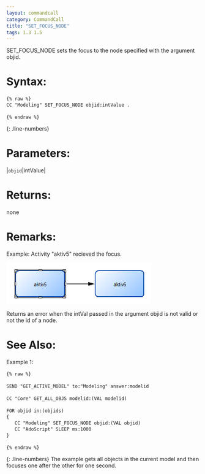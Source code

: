 ```yaml
---
layout: commandcall
category: CommandCall
title: "SET_FOCUS_NODE"
tags: 1.3 1.5
---
```


SET_FOCUS_NODE sets the focus to the node specified with the argument objid.

# Syntax:  

```adoscript
{% raw %}
CC "Modeling" SET_FOCUS_NODE objid:intValue .

{% endraw %}
```
{: .line-numbers}

# Parameters:  

|`objid`|intValue|

# Returns:  

none


# Remarks:



Example: Activity "aktiv5" recieved the focus.

![](/images/SET_FOCUS_NODE.png)

Returns an error when the intVal passed in the argument objid is not valid or not the id of a node.

# See Also:  



Example 1:

```adoscript
{% raw %}

SEND "GET_ACTIVE_MODEL" to:"Modeling" answer:modelid

CC "Core" GET_ALL_OBJS modelid:(VAL modelid)

FOR objid in:(objids)
{
   CC "Modeling" SET_FOCUS_NODE objid:(VAL objid)
   CC "AdoScript" SLEEP ms:1000
}

{% endraw %}
```
{: .line-numbers}
The example gets all objects in the current model and then focuses one after the other for one second.

